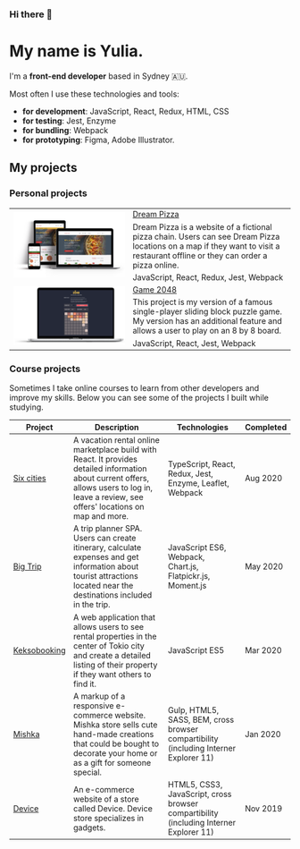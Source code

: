 ### Hi there 👋

# My name is Yulia.

I'm a **front-end developer** based in Sydney 🇦🇺.

Most often I use these technologies and tools:

- **for development**: JavaScript, React, Redux, HTML, CSS
- **for testing**: Jest, Enzyme
- **for bundling**: Webpack
- **for prototyping**: Figma, Adobe Illustrator.

## My projects

### Personal projects

<table>
  <tr>
    <td rowspan="3" width="200">
      <a href="https://github.com/truefiesta/dream-pizza" target="_blank">
        <img src="https://raw.githubusercontent.com/truefiesta/dream-pizza/main/src/assets/img/dream-pizza-top.png" width="100%" height="auto" alt="Dream Pizza">
      </a>
    </td>
    <td>
      <a href="https://github.com/truefiesta/dream-pizza" target="_blank">Dream Pizza</a>
    </td>
  </tr>
  <tr>
    <td>Dream Pizza is a website of a fictional pizza chain. Users can see Dream Pizza locations on a map if they want to visit a restaurant offline or they can order a pizza online.</td>
  </tr>
  <tr>
    <td>JavaScript, React, Redux, Jest, Webpack</td>
  </tr>
  <tr>
    <td rowspan="3" width="200">
      <a href="https://github.com/truefiesta/game2048" target="_blank">
        <img src="https://raw.githubusercontent.com/truefiesta/game2048/master/src/img/game-preview.png" width="100%" height="auto" alt="Game 2048">
      </a>
    </td>
    <td>
      <a href="https://github.com/truefiesta/game2048" target="_blank">Game 2048</a>
    </td>
  </tr>
  <tr>
    <td>This project is my version of a famous single-player sliding block puzzle game. My version has an additional feature and allows a user to play on an 8 by 8 board.</td>
  </tr>
  <tr>
    <td>JavaScript, React, Jest, Webpack</td>
  </tr>
</table>

### Course projects

Sometimes I take online courses to learn from other developers and improve my skills. Below you can see some of the projects I built while studying.

| Project                                                    | Description                                                                                                                                                                                  | Technologies                                                                           | Completed |
| ---------------------------------------------------------- | -------------------------------------------------------------------------------------------------------------------------------------------------------------------------------------------- | -------------------------------------------------------------------------------------- | --------- |
| [Six cities](https://github.com/truefiesta/six-cities)     | A vacation rental online marketplace build with React. It provides detailed information about current offers, allows users to log in, leave a review, see offers' locations on map and more. | TypeScript, React, Redux, Jest, Enzyme, Leaflet, Webpack                               | Aug 2020  |
| [Big Trip](https://github.com/truefiesta/big-trip)         | A trip planner SPA. Users can create itinerary, calculate expenses and get information about tourist attractions located near the destinations included in the trip.                         | JavaScript ES6, Webpack, Chart.js, Flatpickr.js, Moment.js                             | May 2020  |
| [Keksobooking](https://github.com/truefiesta/keksobooking) | A web application that allows users to see rental properties in the center of Tokio city and create a detailed listing of their property if they want others to find it.                     | JavaScript ES5                                                                         | Mar 2020  |
| [Mishka](https://github.com/truefiesta/mishka)             | A markup of a responsive e-commerce website. Mishka store sells cute hand-made creations that could be bought to decorate your home or as a gift for someone special.                        | Gulp, HTML5, SASS, BEM, cross browser compartibility (including Interner Explorer 11)  | Jan 2020  |
| [Device](https://github.com/truefiesta/device)             | An e-commerce website of a store called Device. Device store specializes in gadgets.                                                                                                         | HTML5, CSS3, JavaScript, cross browser compartibility (including Interner Explorer 11) | Nov 2019  |

<!--
**truefiesta/truefiesta** is a ✨ _special_ ✨ repository because its `README.md` (this file) appears on your GitHub profile.

Here are some ideas to get you started:

- 🔭 I’m currently working on ...
- 🌱 I’m currently learning ...
- 👯 I’m looking to collaborate on ...
- 🤔 I’m looking for help with ...
- 💬 Ask me about ...
- 📫 How to reach me: ...
- 😄 Pronouns: ...
- ⚡ Fun fact: ...
-->
